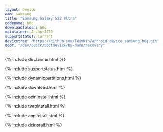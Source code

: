 ```yaml
---
layout: device
oem: Samsung
title: "Samsung Galaxy S22 Ultra"
codename: b0q
downloadfolder: b0q
maintainer: Archer3770
supportstatus: Current
devicetree: "https://github.com/TeamWin/android_device_samsung_b0q.git"
ddof: "/dev/block/bootdevice/by-name/recovery"
---
```


{% include disclaimer.html %}

{% include supportstatus.html %}

{% include dynamicpartitions.html %}

{% include download.html %}

{% include odininstall.html %}

{% include twrpinstall.html %}

{% include appinstall.html %}

{% include ddinstall.html %}
